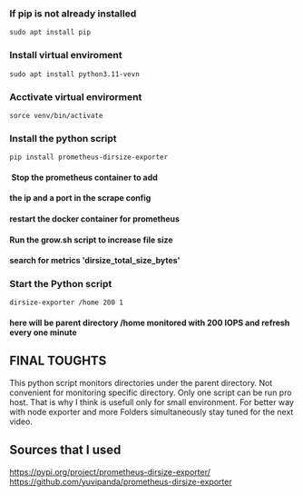 ### If pip is not already installed
    sudo apt install pip
### Install virtual enviroment 
    sudo apt install python3.11-vevn
### Acctivate virtual envirorment
    sorce venv/bin/activate
### Install the python script
    pip install prometheus-dirsize-exporter
####  Stop the prometheus container to add
#### the ip and a port in the scrape config
#### restart the docker container for prometheus
#### Run the grow.sh script to increase file size
#### search for metrics 'dirsize_total_size_bytes'
### Start the Python script
    dirsize-exporter /home 200 1 
#### here will be parent directory /home monitored with 200 IOPS and refresh every one minute


##     FINAL TOUGHTS     ##
This python script monitors directories under the parent directory. 
Not convenient for monitoring specific directory. Only one script can be run pro host. 
That is why I think is usefull only for small environment. 
For better way with node exporter and more Folders simultaneously stay tuned for 
the next video. 

## Sources that I used
https://pypi.org/project/prometheus-dirsize-exporter/
https://github.com/yuvipanda/prometheus-dirsize-exporter

